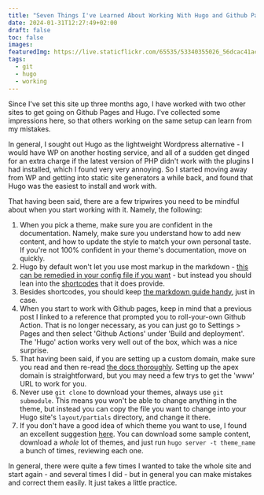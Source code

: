 ```yaml
---
title: "Seven Things I've Learned About Working With Hugo and Github Pages"
date: 2024-01-31T12:27:49+02:00
draft: false
toc: false
images:
featuredImg: https://live.staticflickr.com/65535/53340355026_56dcac41ac_h.jpg
tags: 
  - git
  - hugo
  - working
---
```

Since I've set this site up three months ago, I have worked with two other sites to get going on Github Pages and Hugo.  I've collected some impressions here, so that others working on the same setup can learn from my mistakes.

In general, I sought out Hugo as the lightweight Wordpress alternative - I would have WP on another hosting service, and all of a sudden get dinged for an extra charge if the latest version of PHP didn't work with the plugins I had installed, which I found very very annoying.  So I started moving away from WP and getting into static site generators a while back, and found that Hugo was the easiest to install and work with.

That having been said, there are a few tripwires you need to be mindful about when you start working with it.  Namely, the following:

1. When you pick a theme, make sure you are confident in the documentation.  Namely, make sure you understand how to add new content, and how to update the style to match your own personal taste.  If you're not 100% confident in your theme's documentation, move on quickly.
2. Hugo by default won't let you use most markup in the markdown - [this can be remedied in your config file if you want](https://gohugo.io/getting-started/configuration-markup/) - but instead you should lean into the [shortcodes](https://gohugo.io/content-management/shortcodes/) that it does provide.
3. Besides shortcodes, you should keep [the markdown guide handy](https://www.markdownguide.org/basic-syntax/#headings), just in case.
4. When you start to work with Github pages, keep in mind that a previous post I linked to a reference that prompted you to roll-your-own Github Action.  That is no longer necessary, as you can just go to Settings > Pages and then select 'Github Actions' under 'Build and deployment'.  The 'Hugo' action works very well out of the box, which was a nice surprise.
5. That having been said, if you are setting up a custom domain, make sure you read and then re-read [the docs thoroughly](https://docs.github.com/en/pages/configuring-a-custom-domain-for-your-github-pages-site/managing-a-custom-domain-for-your-github-pages-site#configuring-an-apex-domain).  Setting up the apex domain is straightforward, but you may need a few trys to get the 'www' URL to work for you.
6. Never use ```git clone``` to download your themes, always use ```git submodule```.  This means you won't be able to change anything in the theme, but instead you can copy the file you want to change into your Hugo site's ```layout/partials``` directory, and change it there.
7. If you don't have a good idea of which theme you want to use, I found an excellent suggestion [here](https://github.com/tomowang/hugo-theme-tailwind/blob/main/exampleSite/README.md).  You can download some sample content, download a _whole_ lot of themes, and just run ```hugo server -t theme_name``` a bunch of times, reviewing each one.

In general, there were quite a few times I wanted to take the whole site and start again - and several times I did - but in general you can make mistakes and correct them easily.  It just takes a little practice.
